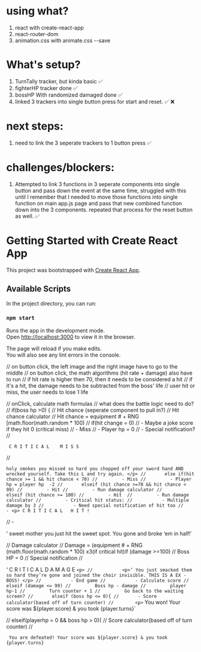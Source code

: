 # using what?
1. react with create-react-app
2. react-router-dom
3. animation.css with animate.css --save


# What's setup?
1. TurnTally tracker, but kinda basic ✅
1. fighterHP tracker done ✅
1. bossHP With randomized damaged done ✅
1. linked 3 trackers into single button press for start and reset.
✅
❌

# next steps:
1. need to link the 3 seperate trackers to 1 button press ✅


# challenges/blockers:
1. Attempted to link 3 functions in 3 seperate components into single button and pass down the event at the same time, struggled with this until I remember that I needed to move those functions into single function on main app.js page and pass that new combined function down into the 3 components. repeated that process for the reset button as well. ✅

# Getting Started with Create React App

This project was bootstrapped with [Create React App](https://github.com/facebook/create-react-app).

## Available Scripts

In the project directory, you can run:

### `npm start`

Runs the app in the development mode.\
Open [http://localhost:3000](http://localhost:3000) to view it in the browser.

The page will reload if you make edits.\
You will also see any lint errors in the console.


  // on button click, the left image and the right image have to go to the middle
  // on button click, the math algorithms (hit rate + damage) also have to run
  // if hit rate is higher then 70, then it needs to be considered a hit
  // if it's a hit, the damage needs to be subtracted from the boss' life
  // user hit or miss, the user needs to lose 1 life

  // onClick, calculate math formulas
  // what does the battle logic need to do?
  // if(boss hp >0) {
  //   Hit chance (seperate component to pull in?)
  //     Hit chance calculator
  //     Hit chance = equipment # + RNG [math.floor(math.random * 100)
  //       if(hit change = 0)
  //         - Maybe a joke score if they hit 0 (critical miss)
  //         - Miss
  //         - Player hp = 0
  //         - Special notification?
  //         <p> ` C R I T I C A L    M I S S` </p>
  //         <p> `holy smokes you missed so hard you chopped off your sword hand AND wrecked yourself. Take this L and try again. </p>
  //       else if(hit chance >= 1 && hit chance < 70)
  //         - Miss
  //         - Player hp = player hp  -2
  //       elseif (hit chance >=70 && hit chance < 99)
  //         - Hit
  //         - Run damage calculator
  //       elseif (hit chance >= 100)
  //         - Hit 
  //         - Run damage calculator
  //         - Critical hit status:
  //           - Multiple damage by 3
  //           - Need special notification of hit too
  //           - <p> C R I T I C A L   H I T ! `</p>
  //           - <p>‘ sweet mother you just hit the sweet spot. You gone and broke ‘em in half!`</p>

  //     Damage calculator
  //       Damage = (equipment # + RNG (math.floor(math.random * 100) x3(if critical hit)if (damage >=100)
  //         Boss HP = 0
  //         Special notification
  //         <p> ‘ C R I T I C A L   D A M A G E ` <p>
  //           <p>’ You just smacked them so hard they’re gone and joined the choir invisible. THIS IS A EX - BOSS! </p>
  //           - End game
  //           - Calculate score
  //       elseif (damage <= 99)
  //         Boss hp - damage
  //         player hp-1
  //         Turn counter + 1
  //         Go back to the waiting screen?
  //       elseif (boss hp <= 0){
  //       - Score calculator(based off of turn counter)
  //        <p> ` You won! Your score was ${player.score} & you took {player.turns}` </p>

  //        elseif(playerhp = 0 && boss hp > 0){
  //          Score calculator(based off of turn counter)
  //          <p> ` You are defeated! Your score was ${player.score} & you took {player.turns}` </p>
  
